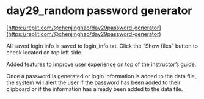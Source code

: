 # day29_random password generator

[https://replit.com/@chenjinghao/day29password-generator](https://replit.com/@chenjinghao/day29password-generator)

All saved login info is saved to login_info.txt. Click the “Show files” button to check located on top left side. 

Added features to improve user experience on top of the instructor’s guide. 

Once a password is generated or login information is added to the data file, the system will alert the user if the password has been added to their clipboard or if the information has already been added to the data file.